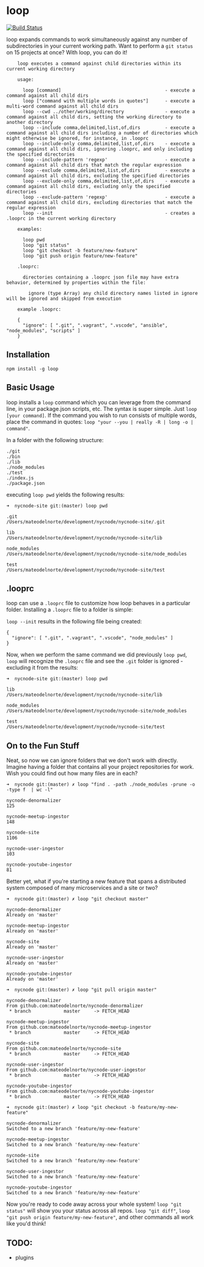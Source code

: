 # loop
[![Build Status](https://travis-ci.com/mateodelnorte/loop.svg?branch=master)](https://travis-ci.com/mateodelnorte/loop)

loop expands commands to work simultaneously against any number of subdirectories in your current working path. Want to perform a `git status` on 15 projects at once? With loop, you can do it!

```
    loop executes a command against child directories within its current working directory

    usage:

      loop [command]                                      - execute a command against all child dirs
      loop ["command with multiple words in quotes"]      - execute a multi-word command against all child dirs
      loop --cwd ../other/working/directory               - execute a command against all child dirs, setting the working directory to another directory
      loop --include comma,delimited,list,of,dirs         - execute a command against all child dirs including a number of directories which might otherwise be ignored, for instance, in .looprc
      loop --include-only comma,delimited,list,of,dirs    - execute a command against all child dirs, ignoring .looprc, and only including the specified directories
      loop --include-pattern 'regexp'                     - execute a command against all child dirs that match the regular expression
      loop --exclude comma,delimited,list,of,dirs         - execute a command against all child dirs, excluding the specified directories
      loop --exclude-only comma,delimited,list,of,dirs    - execute a command against all child dirs, excluding only the specified directories
      loop --exclude-pattern 'regexp'                     - execute a command against all child dirs, excluding directories that match the regular expression
      loop --init                                         - creates a .looprc in the current working directory

    examples:

      loop pwd
      loop "git status"
      loop "git checkout -b feature/new-feature"
      loop "git push origin feature/new-feature"

    .looprc:

      directories containing a .looprc json file may have extra behavior, determined by properties within the file:

        ignore (type Array) any child directory names listed in ignore will be ignored and skipped from execution

    example .looprc:

    {
      "ignore": [ ".git", ".vagrant", ".vscode", "ansible", "node_modules", "scripts" ]
    }
```

## Installation

`npm install -g loop`

## Basic Usage

loop installs a `loop` command which you can leverage from the command line, in your package.json scripts, etc. The syntax is super simple. Just `loop [your command]`. If the command you wish to run consists of multiple words, place the command in quotes: `loop "your --you | really -R | long -o | command"`. 

In a folder with the following structure: 
```
./git
./bin
./lib
./node_modules
./test
./index.js
./package.json
```

executing `loop pwd` yields the following results: 
```
➜  nycnode-site git:(master) loop pwd

.git
/Users/mateodelnorte/development/nycnode/nycnode-site/.git

lib
/Users/mateodelnorte/development/nycnode/nycnode-site/lib

node_modules
/Users/mateodelnorte/development/nycnode/nycnode-site/node_modules

test
/Users/mateodelnorte/development/nycnode/nycnode-site/test
```

## .looprc

loop can use a `.looprc` file to customize how loop behaves in a particular folder. Installing a `.looprc` file to a folder is simple: 

`loop --init` results in the following file being created: 

```
{
  "ignore": [ ".git", ".vagrant", ".vscode", "node_modules" ]
}
```

Now, when we perform the same command we did previously `loop pwd`, `loop` will recognize the `.looprc` file and see the `.git` folder is ignored - excluding it from the results: 
```
➜  nycnode-site git:(master) loop pwd

lib
/Users/mateodelnorte/development/nycnode/nycnode-site/lib

node_modules
/Users/mateodelnorte/development/nycnode/nycnode-site/node_modules

test
/Users/mateodelnorte/development/nycnode/nycnode-site/test
```

## On to the Fun Stuff

Neat, so now we can ignore folders that we don't work with directly. Imagine having a folder that contains all your project repositories for work. Wish you could find out how many files are in each? 
```
➜  nycnode git:(master) ✗ loop "find . -path ./node_modules -prune -o -type f  | wc -l"

nycnode-denormalizer
125

nycnode-meetup-ingestor
148

nycnode-site
1106

nycnode-user-ingestor
103

nycnode-youtube-ingestor
81
```

Better yet, what if you're starting a new feature that spans a distributed system composed of many microservices and a site or two? 

```
➜  nycnode git:(master) ✗ loop "git checkout master"

nycnode-denormalizer
Already on 'master'

nycnode-meetup-ingestor
Already on 'master'

nycnode-site
Already on 'master'

nycnode-user-ingestor
Already on 'master'

nycnode-youtube-ingestor
Already on 'master'

➜  nycnode git:(master) ✗ loop "git pull origin master"

nycnode-denormalizer
From github.com:mateodelnorte/nycnode-denormalizer
 * branch            master     -> FETCH_HEAD

nycnode-meetup-ingestor
From github.com:mateodelnorte/nycnode-meetup-ingestor
 * branch            master     -> FETCH_HEAD

nycnode-site
From github.com:mateodelnorte/nycnode-site
 * branch            master     -> FETCH_HEAD

nycnode-user-ingestor
From github.com:mateodelnorte/nycnode-user-ingestor
 * branch            master     -> FETCH_HEAD

nycnode-youtube-ingestor
From github.com:mateodelnorte/nycnode-youtube-ingestor
 * branch            master     -> FETCH_HEAD
 
➜  nycnode git:(master) ✗ loop "git checkout -b feature/my-new-feature"

nycnode-denormalizer
Switched to a new branch 'feature/my-new-feature'

nycnode-meetup-ingestor
Switched to a new branch 'feature/my-new-feature'

nycnode-site
Switched to a new branch 'feature/my-new-feature'

nycnode-user-ingestor
Switched to a new branch 'feature/my-new-feature'

nycnode-youtube-ingestor
Switched to a new branch 'feature/my-new-feature'
```

Now you're ready to code away across your whole system! `loop "git status"` will show you your status across all repos. `loop "git diff"`, `loop "git push origin feature/my-new-feature"`, and other commands all work like you'd think!

## TODO: 
- plugins
